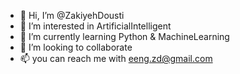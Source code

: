 - 👋 Hi, I’m @ZakiyehDousti
- 👀 I’m interested in ArtificialIntelligent
- 🌱 I’m currently learning Python & MachineLearning
- 💞️ I’m looking to collaborate
- 📫 you can reach me with eeng.zd@gmail.com

<!---
ZakiyehDousti/ZakiyehDousti is a ✨ special ✨ repository because its `README.md` (this file) appears on your GitHub profile.
You can click the Preview link to take a look at your changes.
--->
